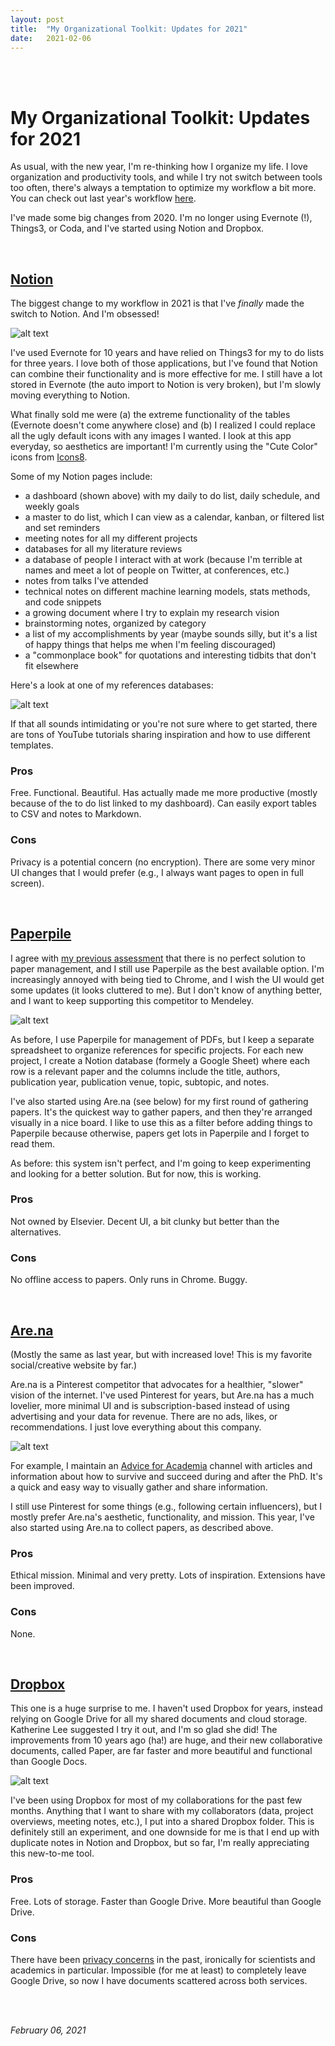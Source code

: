 ```yaml
---
layout: post
title:  "My Organizational Toolkit: Updates for 2021"
date:   2021-02-06
---
```


<br><br>

# My Organizational Toolkit: Updates for 2021

As usual, with the new year, I'm re-thinking how I organize my life. I love organization and productivity tools, and while I try not switch between tools too often, there's always a temptation to optimize my workflow a bit more. You can check out last year's workflow [here](https://maria-antoniak.github.io/2020/01/01/organizational-toolkit.html). 

I've made some big changes from 2020. I'm no longer using Evernote (!), Things3, or Coda, and I've started using Notion and Dropbox.

<br>

## [Notion](https://www.notion.so/product)

The biggest change to my workflow in 2021 is that I've *finally* made the switch to Notion. And I'm obsessed!

![alt text](https://maria-antoniak.github.io/resources/images/notion_dashboard.png "Notion screenshot")

I've used Evernote for 10 years and have relied on Things3 for my to do lists for three years. I love both of those applications, but I've found that Notion can combine their functionality and is more effective for me. I still have a lot stored in Evernote (the auto import to Notion is very broken), but I'm slowly moving everything to Notion.

What finally sold me were (a) the extreme functionality of the tables (Evernote doesn't come anywhere close) and (b) I realized I could replace all the ugly default icons with any images I wanted. I look at this app everyday, so aesthetics are important! I'm currently using the "Cute Color" icons from [Icons8](https://icons8.com/).

Some of my Notion pages include:
- a dashboard (shown above) with my daily to do list, daily schedule, and weekly goals
- a master to do list, which I can view as a calendar, kanban, or filtered list and set reminders
- meeting notes for all my different projects
- databases for all my literature reviews
- a database of people I interact with at work (because I'm terrible at names and meet a lot of people on Twitter, at conferences, etc.)
- notes from talks I've attended
- technical notes on different machine learning models, stats methods, and code snippets
- a growing document where I try to explain my research vision
- brainstorming notes, organized by category
- a list of my accomplishments by year (maybe sounds silly, but it's a list of happy things that helps me when I'm feeling discouraged)
- a "commonplace book" for quotations and interesting tidbits that don't fit elsewhere

Here's a look at one of my references databases:

![alt text](https://maria-antoniak.github.io/resources/images/notion_references.png "References screenshot")

If that all sounds intimidating or you're not sure where to get started, there are tons of YouTube tutorials sharing inspiration and how to use different templates.

### Pros
Free. Functional. Beautiful. Has actually made me more productive (mostly because of the to do list linked to my dashboard). Can easily export tables to CSV and notes to Markdown.

### Cons
Privacy is a potential concern (no encryption). There are some very minor UI changes that I would prefer (e.g., I always want pages to open in full screen).

<br>

## [Paperpile](https://paperpile.com)

I agree with [my previous assessment](https://maria-antoniak.github.io/2020/01/01/organizational-toolkit.html) that there is no perfect solution to paper management, and I still use Paperpile as the best available option. I'm increasingly annoyed with being tied to Chrome, and I wish the UI would get some updates (it looks cluttered to me). But I don't know of anything better, and I want to keep supporting this competitor to Mendeley. 

![alt text](https://maria-antoniak.github.io/resources/images/paperpile.png "Paperpile screenshot")

As before, I use Paperpile for management of PDFs, but I keep a separate spreadsheet to organize references for specific projects. For each new project, I create a Notion database (formely a Google Sheet) where each row is a relevant paper and the columns include the title, authors, publication year, publication venue, topic, subtopic, and notes. 

I've also started using Are.na (see below) for my first round of gathering papers. It's the quickest way to gather papers, and then they're arranged visually in a nice board. I like to use this as a filter before adding things to Paperpile because otherwise, papers get lots in Paperpile and I forget to read them.

As before: this system isn't perfect, and I'm going to keep experimenting and looking for a better solution. But for now, this is working.

### Pros
Not owned by Elsevier. Decent UI, a bit clunky but better than the alternatives. 

### Cons
No offline access to papers. Only runs in Chrome. Buggy.

<br>

## [Are.na](https://www.are.na/)

(Mostly the same as last year, but with increased love! This is my favorite social/creative website by far.)

Are.na is a Pinterest competitor that advocates for a healthier, "slower" vision of the internet. I've used Pinterest for years, but Are.na has a much lovelier, more minimal UI and is subscription-based instead of using advertising and your data for revenue. There are no ads, likes, or recommendations. I just love everything about this company.

![alt text](https://maria-antoniak.github.io/resources/images/arena.png "Are.na screenshot")

For example, I maintain an [Advice for Academia](https://www.are.na/maria-antoniak/advice-for-academia) channel with articles and information about how to survive and succeed during and after the PhD. It's a quick and easy way to visually gather and share information.

I still use Pinterest for some things (e.g., following certain influencers), but I mostly prefer Are.na's aesthetic, functionality, and mission. This year, I've also started using Are.na to collect papers, as described above.

### Pros
Ethical mission. Minimal and very pretty. Lots of inspiration. Extensions have been improved.

### Cons
None.

<br>

## [Dropbox](https://www.dropbox.com/paper/guide) 

This one is a huge surprise to me. I haven't used Dropbox for years, instead relying on Google Drive for all my shared documents and cloud storage. Katherine Lee suggested I try it out, and I'm so glad she did! The improvements from 10 years ago (ha!) are huge, and their new collaborative documents, called Paper, are far faster and more beautiful and functional than Google Docs.

![alt text](https://maria-antoniak.github.io/resources/images/dropbox_paper.jpg "Dropbox Paper screenshot")

I've been using Dropbox for most of my collaborations for the past few months. Anything that I want to share with my collaborators (data, project overviews, meeting notes, etc.), I put into a shared Dropbox folder. This is definitely still an experiment, and one downside for me is that I end up with duplicate notes in Notion and Dropbox, but so far, I'm really appreciating this new-to-me tool.

### Pros
Free. Lots of storage. Faster than Google Drive. More beautiful than Google Drive.

### Cons
There have been [privacy concerns](https://www.wired.com/story/dropbox-sharing-data-study-ethics/) in the past, ironically for scientists and academics in particular. Impossible (for me at least) to completely leave Google Drive, so now I have documents scattered across both services.


<br><br>

_February 06, 2021_

<br><br><br>